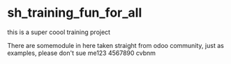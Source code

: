 # sh_training_fun_for_all
this is a super coool training project 

There are somemodule in here taken straight from odoo community, just as examples, please don't sue me123
4567890
cvbnm
